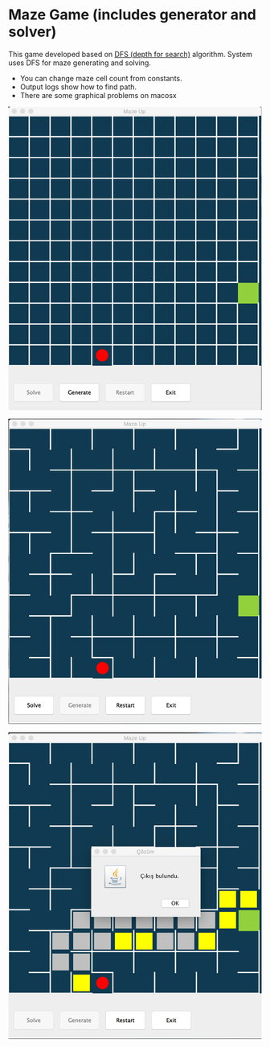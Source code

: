 # Maze Game (includes generator and solver)
This game developed based on [DFS (depth for search)](https://en.wikipedia.org/wiki/Depth-first_search) algorithm. System uses
DFS for maze generating and solving.

* You can change maze cell count from constants.
* Output logs show how to find path.
* There are some graphical problems on macosx

 
![Alt text](https://raw.githubusercontent.com/kemalbayindir/MazeUp/master/screenshots/s1.png?raw=true "First screen")

![Alt text](https://raw.githubusercontent.com/kemalbayindir/MazeUp/master/screenshots/s2.png?raw=true "Self solving screen")

![Alt text](https://raw.githubusercontent.com/kemalbayindir/MazeUp/master/screenshots/s3.png?raw=true "Path found screen")


